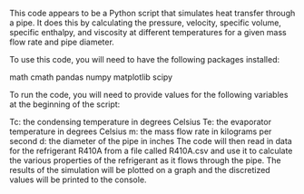 This code appears to be a Python script that simulates heat transfer through a pipe. It does this by calculating the pressure, velocity, specific volume, specific enthalpy, and viscosity at different temperatures for a given mass flow rate and pipe diameter.

To use this code, you will need to have the following packages installed:

math
cmath
pandas
numpy
matplotlib
scipy

To run the code, you will need to provide values for the following variables at the beginning of the script:

Tc: the condensing temperature in degrees Celsius
Te: the evaporator temperature in degrees Celsius
m: the mass flow rate in kilograms per second
d: the diameter of the pipe in inches
The code will then read in data for the refrigerant R410A from a file called R410A.csv and use it to calculate the various properties of the refrigerant as it flows through the pipe. The results of the simulation will be plotted on a graph and the discretized values will be printed to the console.
